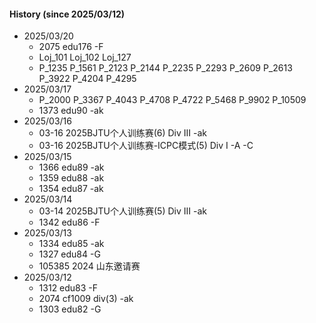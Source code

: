 
#### History (since 2025/03/12)
- 2025/03/20
  - 2075 edu176 -F
  - Loj_101 Loj_102 Loj_127 
  - P_1235 P_1561 P_2123 P_2144 P_2235 P_2293 P_2609 P_2613 P_3922 P_4204 P_4295
- 2025/03/17
  - P_2000 P_3367 P_4043 P_4708 P_4722 P_5468 P_9902 P_10509
  - 1373 edu90 -ak
- 2025/03/16
  - 03-16 2025BJTU个人训练赛(6) Div III -ak
  - 03-16 2025BJTU个人训练赛-ICPC模式(5) Div I -A -C
- 2025/03/15
  - 1366 edu89 -ak
  - 1359 edu88 -ak
  - 1354 edu87 -ak
- 2025/03/14
  - 03-14 2025BJTU个人训练赛(5) Div III -ak
  - 1342 edu86 -F
- 2025/03/13
  - 1334 edu85 -ak
  - 1327 edu84 -G
  - 105385 2024 山东邀请赛
- 2025/03/12
  - 1312 edu83 -F
  - 2074 cf1009 div(3) -ak
  - 1303 edu82 -G